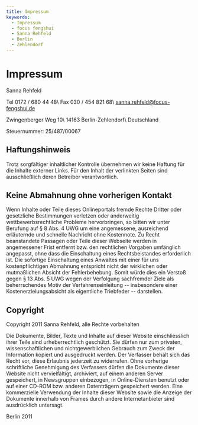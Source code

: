 ```yaml
---
title: Impressum
keywords:
  - Impressum
  - focus fengshui
  - Sanna Rehfeld
  - Berlin
  - Zehlendorf
---
```


# Impressum

Sanna Rehfeld

Tel 0172 / 680 44 48\\
Fax 030 / 454 821 68\\
<sanna.rehfeld@focus-fengshui.de>

Zwingenberger Weg 10\\
14163 Berlin-Zehlendorf\\
Deutschland

Steuernummer: 25/487/00067

## Haftungshinweis

Trotz sorgfältiger inhaltlicher Kontrolle übernehmen wir keine Haftung für die Inhalte externer Links. Für den Inhalt der verlinkten Seiten sind ausschließlich deren Betreiber verantwortlich.

## Keine Abmahnung ohne vorherigen Kontakt

Wenn Inhalte oder Teile dieses Onlineportals fremde Rechte Dritter oder gesetzliche Bestimmungen verletzen oder anderweitig wettbewerbsrechtliche Probleme hervorbringen, so bitten wir unter Berufung auf § 8 Abs. 4 UWG um eine angemessene, ausreichend erläuternde und schnelle Nachricht ohne Kostennote. Zu Recht beanstandete Passagen oder Teile dieser Webseite werden in angemessener Frist entfernt bzw. den rechtlichen Vorgaben umfänglich angepasst, ohne dass die Einschaltung eines Rechtsbeistandes erforderlich ist. Die sofortige Einschaltung eines Anwaltes mit einer für uns kostenpflichtigen Abmahnung entspricht nicht der wirklichen oder mutmaßlichen Absicht der Fehlerbehebung. Somit würde dies ein Verstoß gegen § 13 Abs. 5 UWG wegen der Verfolgung sachfremder Ziele als beherrschendes Motiv der Verfahrenseinleitung -- insbesondere einer Kostenerzielungsabsicht als eigentliche Triebfeder -- darstellen.

## Copyright

Copyright 2011 Sanna Rehfeld, alle Rechte vorbehalten

Die Dokumente, Bilder, Texte und Inhalte auf dieser Website einschliesslich ihrer Teile sind urheberrechtlich geschützt. Sie dürfen nur zum privaten, wissenschaftlichen und nichtgewerblichen Gebrauch zum Zweck der Information kopiert und ausgedruckt werden. Der Verfasser behält sich das Recht vor, diese Erlaubnis jederzeit zu widerrufen. Ohne vorherige schriftliche Genehmigung des Verfassers dürfen die Dokumente dieser Website nicht vervielfältigt, archiviert, auf einem anderen Server gespeichert, in Newsgruppen einbezogen, in Online-Diensten benutzt oder auf einer CD-ROM bzw. anderen Datenträgern gespeichert werden. Eine kommerzielle Verwendung der Inhalte dieser Website sowie die Anzeige der Dokumente innerhalb von Frames durch andere Internetanbieter sind ausdrücklich untersagt.

Berlin 2011
